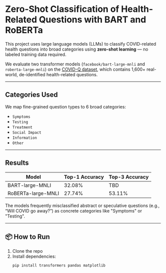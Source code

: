 # Zero-Shot Classification of Health-Related Questions with BART and RoBERTa

This project uses large language models (LLMs) to classify COVID-related health questions into broad categories using **zero-shot learning** — no labeled training data required.

We evaluate two transformer models (`facebook/bart-large-mnli` and `roberta-large-mnli`) on the [COVID-Q dataset](https://github.com/JerryWei03/COVID-Q), which contains 1,600+ real-world, de-identified health-related questions.

---

## Categories Used

We map fine-grained question types to 6 broad categories:

- `Symptoms`
- `Testing`
- `Treatment`
- `Social Impact`
- `Information`
- `Other`

---

## Results

| Model                | Top-1 Accuracy | Top-3 Accuracy |
|---------------------|----------------|----------------|
| BART-large-MNLI      | 32.08%         | TBD            |
| RoBERTa-large-MNLI   | 27.74%         | 53.11%         |

The models frequently misclassified abstract or speculative questions (e.g., “Will COVID go away?”) as concrete categories like "Symptoms" or "Testing".

---

## 📦 How to Run

1. Clone the repo
2. Install dependencies:
   ```bash
   pip install transformers pandas matplotlib

